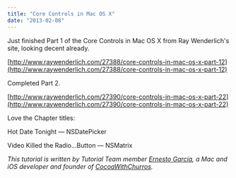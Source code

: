 ```yaml
---
title: "Core Controls in Mac OS X"
date: "2013-02-08"
---
```


Just finished Part 1 of the Core Controls in Mac OS X from Ray Wenderlich's site, looking decent already.

[http://www.raywenderlich.com/27388/core-controls-in-mac-os-x-part-12](http://www.raywenderlich.com/27388/core-controls-in-mac-os-x-part-12)

Completed Part 2.

[http://www.raywenderlich.com/27390/core-controls-in-mac-os-x-part-22](http://www.raywenderlich.com/27390/core-controls-in-mac-os-x-part-22)

Love the Chapter titles:

Hot Date Tonight — NSDatePicker

Video Killed the Radio…Button — NSMatrix

_This tutorial is written by Tutorial Team member [Ernesto García](http://www.raywenderlich.com/about#ernestogarcia), a Mac and iOS developer and founder of [CocoaWithChurros](http://www.cocoawithchurros.com/)._
